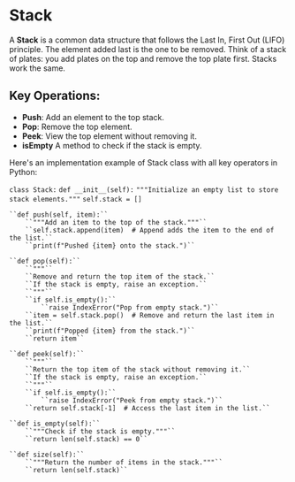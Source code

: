 # Stack

A **Stack** is a common data structure that follows the Last In, First Out (LIFO) principle. The element added last is the one to be removed. Think of a stack of plates: you add plates on the top and remove the top plate first. Stacks work the same.

 ## **Key Operations:**

- **Push**: Add an element to the top stack.
- **Pop**: Remove the top element.
- **Peek**: View the top element without removing it.
- **isEmpty** A method to check if the stack is empty.

Here's an implementation example of Stack class with all key operators in Python:

`class Stack:`
    `def __init__(self):`
        `"""Initialize an empty list to store stack elements."""`
        `self.stack = []`

    ``def push(self, item):``
        ``"""Add an item to the top of the stack."""``
        ``self.stack.append(item)  # Append adds the item to the end of the list.``
        ``print(f"Pushed {item} onto the stack.")``

    ``def pop(self):``
        ``"""``
        ``Remove and return the top item of the stack.``
        ``If the stack is empty, raise an exception.``
        ``"""``
        ``if self.is_empty():``
            ``raise IndexError("Pop from empty stack.")``
        ``item = self.stack.pop()  # Remove and return the last item in the list.``
        ``print(f"Popped {item} from the stack.")``
        ``return item``

    ``def peek(self):``
        ``"""``
        ``Return the top item of the stack without removing it.``
        ``If the stack is empty, raise an exception.``
        ``"""``
        ``if self.is_empty():``
            ``raise IndexError("Peek from empty stack.")``
        ``return self.stack[-1]  # Access the last item in the list.``

    ``def is_empty(self):``
        ``"""Check if the stack is empty."""``
        ``return len(self.stack) == 0``

    ``def size(self):``
        ``"""Return the number of items in the stack."""``
        ``return len(self.stack)``

